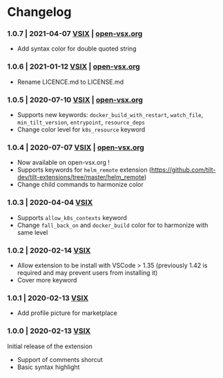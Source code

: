 # Changelog

### 1.0.7 | 2021-04-07 [VSIX](https://marketplace.visualstudio.com/_apis/public/gallery/publishers/Tchoupinax/vsextensions/tilt/1.0.7/vspackage) | [open-vsx.org](https://open-vsx.org/extension/Tchoupinax/tilt)

- Add syntax color for double quoted string

### 1.0.6 | 2021-01-12 [VSIX](https://marketplace.visualstudio.com/_apis/public/gallery/publishers/Tchoupinax/vsextensions/tilt/1.0.6/vspackage) | [open-vsx.org](https://open-vsx.org/extension/Tchoupinax/tilt)

- Rename LICENCE.md to LICENSE.md

### 1.0.5 | 2020-07-10 [VSIX](https://marketplace.visualstudio.com/_apis/public/gallery/publishers/Tchoupinax/vsextensions/tilt/1.0.5/vspackage) | [open-vsx.org](https://open-vsx.org/extension/Tchoupinax/tilt)

- Supports new keywords: `docker_build_with_restart`, `watch_file`, `min_tilt_version`, `entrypoint`, `resource_deps`
- Change color level for `k8s_resource` keyword

### 1.0.4 | 2020-07-07 [VSIX](https://marketplace.visualstudio.com/_apis/public/gallery/publishers/Tchoupinax/vsextensions/tilt/1.0.4/vspackage) | [open-vsx.org](https://open-vsx.org/extension/Tchoupinax/tilt)

- Now available on open-vsx.org !
- Supports keywords for `helm_remote` extension (https://github.com/tilt-dev/tilt-extensions/tree/master/helm_remote)
- Change child commands to harmonize color

### 1.0.3 | 2020-04-04 [VSIX](https://marketplace.visualstudio.com/_apis/public/gallery/publishers/Tchoupinax/vsextensions/tilt/1.0.3/vspackage)

- Supports `allow_k8s_contexts` keyword
- Change `fall_back_on` and `docker_build` color for to harmonize with same level

### 1.0.2 | 2020-02-14 [VSIX](https://marketplace.visualstudio.com/_apis/public/gallery/publishers/Tchoupinax/vsextensions/tilt/1.0.2/vspackage)

- Allow extension to be install with VSCode > 1.35 (previously 1.42 is required and may prevent users from installing it)
- Cover more keyword

### 1.0.1 | 2020-02-13 [VSIX](https://marketplace.visualstudio.com/_apis/public/gallery/publishers/Tchoupinax/vsextensions/tilt/1.0.1/vspackage)

- Add profile picture for marketplace

### 1.0.0 | 2020-02-13 [VSIX](https://marketplace.visualstudio.com/_apis/public/gallery/publishers/Tchoupinax/vsextensions/tilt/1.0.0/vspackage)

Initial release of the extension
- Support of comments shorcut
- Basic syntax highlight

